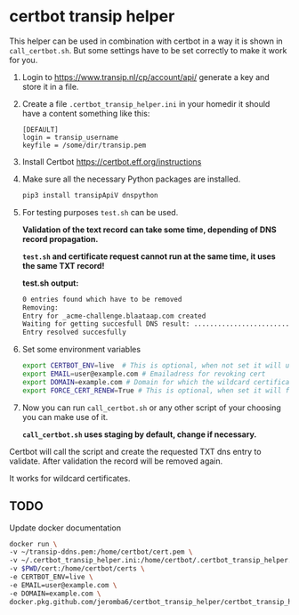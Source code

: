 # certbot transip helper

This helper can be used in combination with certbot in a way it is shown in `call_certbot.sh`. But some settings have to be set correctly to make it work for you.

1. Login to <https://www.transip.nl/cp/account/api/> generate a key and store it in a file.
2. Create a file `.certbot_transip_helper.ini` in your homedir it should have a content something like this:

   ```text
   [DEFAULT]
   login = transip_username
   keyfile = /some/dir/transip.pem
   ```

3. Install Certbot <https://certbot.eff.org/instructions>
4. Make sure all the necessary Python packages are installed.

   ```bash
   pip3 install transipApiV dnspython
   ```

5. For testing purposes  `test.sh` can be used.

   **Validation of the text record can take some time, depending of DNS record propagation.**

   **`test.sh` and certificate request cannot run at the same time, it uses the same TXT record!**

   **test.sh output:**

   ```bash
   0 entries found which have to be removed
   Removing:
   Entry for _acme-challenge.blaataap.com created
   Waiting for getting succesfull DNS result: ..............................
   Entry resolved succesfully
   ```

6. Set some environment variables

   ```bash
   export CERTBOT_ENV=live  # This is optional, when not set it will use the staging environment of letsencrypt
   export EMAIL=user@example.com # Emailadress for revoking cert
   export DOMAIN=example.com # Domain for which the wildcard certificate has to be generated
   export FORCE_CERT_RENEW=True # This is optional, when set it will force new certificate generation
   ```

7. Now you can run `call_certbot.sh` or any other script of your choosing you can make use of it.

   **`call_certbot.sh` uses staging by default, change if necessary.**

Certbot will call the script and create the requested TXT dns entry to validate. After validation the record will be removed again.

It works for wildcard certificates.

## TODO

Update docker documentation

```bash
docker run \
-v ~/transip-ddns.pem:/home/certbot/cert.pem \
-v ~/.certbot_transip_helper.ini:/home/certbot/.certbot_transip_helper.ini \
-v $PWD/cert:/home/certbot/certs \
-e CERTBOT_ENV=live \
-e EMAIL=user@example.com \
-e DOMAIN=example.com \
docker.pkg.github.com/jeromba6/certbot_transip_helper/certbot_transip_helper:1.0
```
